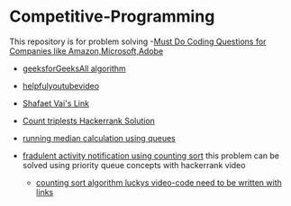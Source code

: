 # Competitive-Programming
This repository is for problem solving 
-[Must Do Coding Questions for Companies like Amazon,Microsoft,Adobe](https://www.geeksforgeeks.org/must-do-coding-questions-for-companies-like-amazon-microsoft-adobe/#stack) 
- [geeksforGeeksAll algorithm](https://www.geeksforgeeks.org/fundamentals-of-algorithms/)
- [helpfulyoutubevideo](https://youtu.be/bVKHRtafgPc)

- [Shafaet Vai's Link](http://www.shafaetsplanet.com/)
- [Count triplests Hackerrank Solution](https://www.youtube.com/watch?v=tBFZMaWP0W8)
- [running median calculation using queues](https://www.youtube.com/watch?v=VmogG01IjYc)
- [fradulent activity notification using counting sort](https://jjromi.github.io/2017/lucky_45/) this problem can be solved using priority queue concepts with hackerrank video
  - [counting sort algorithm luckys video-code need to be written with links](https://www.youtube.com/watch?v=pEJiGC-ObQE)
